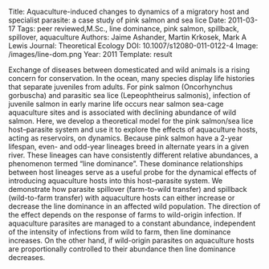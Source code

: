 Title: Aquaculture-induced changes to dynamics of a migratory host and specialist parasite: a case study of pink salmon and sea lice
Date: 2011-03-17
Tags: peer reviewed,M.Sc., line dominance, pink salmon, spillback, spillover, aquaculture
Authors: Jaime Ashander, Martin Krkosek, Mark A Lewis
Journal: Theoretical Ecology
DOI: 10.1007/s12080-011-0122-4
Image: /images/line-dom.png
Year: 2011
Template: result

Exchange of diseases between domesticated and wild animals is a rising
concern for conservation. In the ocean, many species display life
histories that separate juveniles from adults. For pink salmon
(Oncorhynchus gorbuscha) and parasitic sea lice (Lepeophtheirus
salmonis), infection of juvenile salmon in early marine life occurs
near salmon sea-cage aquaculture sites and is associated with
declining abundance of wild salmon. Here, we develop a theoretical
model for the pink salmon/sea lice host–parasite system and use it to
explore the effects of aquaculture hosts, acting as reservoirs, on
dynamics. Because pink salmon have a 2-year lifespan, even- and
odd-year lineages breed in alternate years in a given river. These
lineages can have consistently different relative abundances, a
phenomenon termed “line dominance”. These dominance relationships
between host lineages serve as a useful probe for the dynamical
effects of introducing aquaculture hosts into this host–parasite
system. We demonstrate how parasite spillover (farm-to-wild transfer)
and spillback (wild-to-farm transfer) with aquaculture hosts can
either increase or decrease the line dominance in an affected wild
population. The direction of the effect depends on the response of
farms to wild-origin infection. If aquaculture parasites are managed
to a constant abundance, independent of the intensity of infections
from wild to farm, then line dominance increases. On the other hand,
if wild-origin parasites on aquaculture hosts are proportionally
controlled to their abundance then line dominance decreases.
